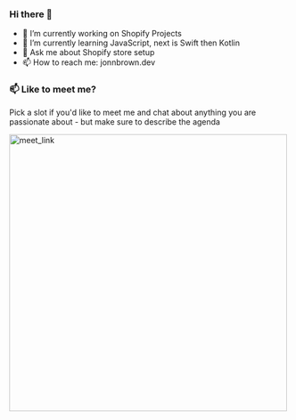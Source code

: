 ### Hi there 👋


- 🔭 I’m currently working on Shopify Projects
- 🌱 I’m currently learning JavaScript, next is Swift then Kotlin
- 💬 Ask me about Shopify store setup
- 📫 How to reach me: jonnbrown.dev

### 📫 Like to meet me?

Pick a slot if you'd like to meet me and chat about anything you are passionate about - but make sure to describe the agenda

<a href="https://calendly.com/jonn-b/30min?back=1&month=2022-06" target="_blank"><img width="498" alt="meet_link" src="https://user-images.githubusercontent.com/15426564/144297439-f530f383-e73e-41e0-9914-a9b7d3f432e5.png"></a>
